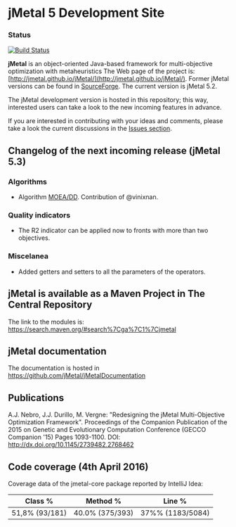 # jMetal 5 Development Site

### Status
[![Build Status](https://travis-ci.org/jMetal/jMetal.svg?branch=master)](https://travis-ci.org/jMetal/jMetal)

**jMetal** is an object-oriented Java-based framework for multi-objective optimization with metaheuristics
The Web page of the project is: [http://jmetal.github.io/jMetal/](http://jmetal.github.io/jMetal/). Former jMetal versions can be found in [SourceForge](http://jmetal.sourceforge.net). The current version is jMetal 5.2. 

The jMetal development version is hosted in this repository; this way, interested users can take a look to
the new incoming features in advance.

If you are interested in contributing with your ideas and comments, please take a look the current discussions in the [Issues section](https://github.com/jMetal/jMetal/issues).

## Changelog of the next incoming release (jMetal 5.3)

### Algorithms
* Algorithm [MOEA/DD](http://ieeexplore.ieee.org/document/6964796/). Contribution of @vinixnan.

### Quality indicators
* The R2 indicator can be applied now to fronts with more than two objectives.

### Miscelanea
* Added getters and setters to all the parameters of the operators.

## jMetal is available as a Maven Project in The Central Repository

The link to the modules is: https://search.maven.org/#search%7Cga%7C1%7Cjmetal

## jMetal documentation
The documentation is hosted in https://github.com/jMetal/jMetalDocumentation

## Publications
A.J. Nebro, J.J. Durillo, M. Vergne: "Redesigning the jMetal Multi-Objective Optimization Framework". Proceedings of the Companion Publication of the 2015 on Genetic and Evolutionary Computation Conference (GECCO Companion '15) Pages 1093-1100. DOI: http://dx.doi.org/10.1145/2739482.2768462

## Code coverage (4th April 2016)
Coverage data of the jmetal-core package reported by IntelliJ Idea:

|Class % |Method %| Line % |
|--------|--------|--------|
|51,8% (93/181) |	40.0% (375/393) | 37%% (1183/5084)



